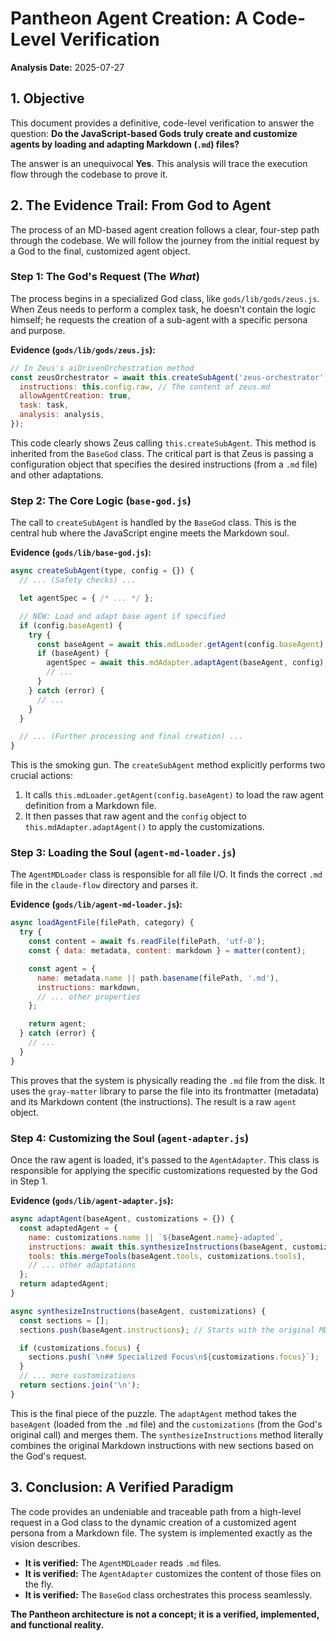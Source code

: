 # Pantheon Agent Creation: A Code-Level Verification

**Analysis Date:** 2025-07-27

## 1. Objective

This document provides a definitive, code-level verification to answer the question: **Do the JavaScript-based Gods truly create and customize agents by loading and adapting Markdown (`.md`) files?**

The answer is an unequivocal **Yes**. This analysis will trace the execution flow through the codebase to prove it.

## 2. The Evidence Trail: From God to Agent

The process of an MD-based agent creation follows a clear, four-step path through the codebase. We will follow the journey from the initial request by a God to the final, customized agent object.

### Step 1: The God's Request (The *What*)

The process begins in a specialized God class, like `gods/lib/gods/zeus.js`. When Zeus needs to perform a complex task, he doesn't contain the logic himself; he requests the creation of a sub-agent with a specific persona and purpose.

**Evidence (`gods/lib/gods/zeus.js`):**
```javascript
// In Zeus's aiDrivenOrchestration method
const zeusOrchestrator = await this.createSubAgent('zeus-orchestrator', {
  instructions: this.config.raw, // The content of zeus.md
  allowAgentCreation: true,
  task: task,
  analysis: analysis,
});
```
This code clearly shows Zeus calling `this.createSubAgent`. This method is inherited from the `BaseGod` class. The critical part is that Zeus is passing a configuration object that specifies the desired instructions (from a `.md` file) and other adaptations.

### Step 2: The Core Logic (`base-god.js`)

The call to `createSubAgent` is handled by the `BaseGod` class. This is the central hub where the JavaScript engine meets the Markdown soul.

**Evidence (`gods/lib/base-god.js`):**
```javascript
async createSubAgent(type, config = {}) {
  // ... (Safety checks) ...

  let agentSpec = { /* ... */ };

  // NEW: Load and adapt base agent if specified
  if (config.baseAgent) {
    try {
      const baseAgent = await this.mdLoader.getAgent(config.baseAgent);
      if (baseAgent) {
        agentSpec = await this.mdAdapter.adaptAgent(baseAgent, config);
        // ...
      }
    } catch (error) {
      // ...
    }
  }

  // ... (Further processing and final creation) ...
}
```
This is the smoking gun. The `createSubAgent` method explicitly performs two crucial actions:
1.  It calls `this.mdLoader.getAgent(config.baseAgent)` to load the raw agent definition from a Markdown file.
2.  It then passes that raw agent and the `config` object to `this.mdAdapter.adaptAgent()` to apply the customizations.

### Step 3: Loading the Soul (`agent-md-loader.js`)

The `AgentMDLoader` class is responsible for all file I/O. It finds the correct `.md` file in the `claude-flow` directory and parses it.

**Evidence (`gods/lib/agent-md-loader.js`):**
```javascript
async loadAgentFile(filePath, category) {
  try {
    const content = await fs.readFile(filePath, 'utf-8');
    const { data: metadata, content: markdown } = matter(content);

    const agent = {
      name: metadata.name || path.basename(filePath, '.md'),
      instructions: markdown,
      // ... other properties
    };

    return agent;
  } catch (error) {
    // ...
  }
}
```
This proves that the system is physically reading the `.md` file from the disk. It uses the `gray-matter` library to parse the file into its frontmatter (metadata) and its Markdown content (the instructions). The result is a raw `agent` object.

### Step 4: Customizing the Soul (`agent-adapter.js`)

Once the raw agent is loaded, it's passed to the `AgentAdapter`. This class is responsible for applying the specific customizations requested by the God in Step 1.

**Evidence (`gods/lib/agent-adapter.js`):**
```javascript
async adaptAgent(baseAgent, customizations = {}) {
  const adaptedAgent = {
    name: customizations.name || `${baseAgent.name}-adapted`,
    instructions: await this.synthesizeInstructions(baseAgent, customizations),
    tools: this.mergeTools(baseAgent.tools, customizations.tools),
    // ... other adaptations
  };
  return adaptedAgent;
}

async synthesizeInstructions(baseAgent, customizations) {
  const sections = [];
  sections.push(baseAgent.instructions); // Starts with the original MD content

  if (customizations.focus) {
    sections.push(`\n## Specialized Focus\n${customizations.focus}`);
  }
  // ... more customizations
  return sections.join('\n');
}
```
This is the final piece of the puzzle. The `adaptAgent` method takes the `baseAgent` (loaded from the `.md` file) and the `customizations` (from the God's original call) and merges them. The `synthesizeInstructions` method literally combines the original Markdown instructions with new sections based on the God's request.

## 3. Conclusion: A Verified Paradigm

The code provides an undeniable and traceable path from a high-level request in a God class to the dynamic creation of a customized agent persona from a Markdown file. The system is implemented exactly as the vision describes.

*   **It is verified:** The `AgentMDLoader` reads `.md` files.
*   **It is verified:** The `AgentAdapter` customizes the content of those files on the fly.
*   **It is verified:** The `BaseGod` class orchestrates this process seamlessly.

**The Pantheon architecture is not a concept; it is a verified, implemented, and functional reality.**

